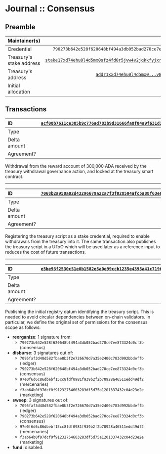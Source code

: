 # Journal :: Consensus

## Preamble

| Maintainer(s)            |                                                 [Arnaud Bailly][] |
| :----------------------- | ----------------------------------------------------------------: |
| Credential               |        `790273b642e528f620648bf494a3db052bad270ce7ee873324d0cf3b` |
| Treasury's stake address | [`stake17xd74ehu0l4d5mx0sfz4fd0r5jvw4v2jqkkfyjxrlwvnkhccrqj9l`][] |
| Treasury's address       |                     [`addr1xxd74ehu0l4d5mx0...v87ue8d0sn774ak`][] |
| Initial allocation       |                                                          ₳300,000 |

## Transactions

| ID           | [`acf08b7611ce385b9c776ad783b9d31666fa8f04a9f631d161537d52da6c7b62`][] |
| :----------- | ---------------------------------------------------------------------: |
| Type         |                                                             initialize |
| Delta amount |                                                           +300,000 ADA |
| Agreement?   |                                                                    N/A |

Withdrawal from the reward account of 300,000 ADA received by the treasury withdrawal governance action, and locked at the treasury smart contract.

---

| ID           | [`7068b2a950a02d43296679a2ca7f3f028504afc5a88f63e002ee09b733c533d9`][] |
| :----------- | ---------------------------------------------------------------------: |
| Type         |                                                           `initialize` |
| Delta amount |                                                                      0 |
| Agreement?   |                                                                    N/A |

Registering the treasury script as a stake credential, required to enable withdrawals from the treasury into it. The same transaction also publishes the treasury script in a UTxO which will be used later as a reference input to reduces the cost of future transactions.

---

| ID           | [`e5be93f2530c51e0b1582e5a0e99ccb1235e4395a41c7196d06c4daea3eafe66`][] |
| :----------- | ---------------------------------------------------------------------: |
| Type         |                                                              `publish` |
| Delta amount |                                                                      0 |
| Agreement?   |                                                                    N/A |

Publishing the initial registry datum identifying the treasury script. This is needed to avoid circular dependencies between on-chain validators. In particular, we define the original set of permissions for the consensus scope as follows:

- **reorganize**: 1 signature from:
  - `790273b642e528f620648bf494a3db052bad270ce7ee873324d0cf3b` (consensus)
- **disburse**: 3 signatures out of:
  - `7095faf3d48d582fbae8b3f2e726670d7a35e2400c783d992bbdeffb` (ledger)
  - `790273b642e528f620648bf494a3db052bad270ce7ee873324d0cf3b` (consensus)
  - `97e0f6d6c86dbebf15cc8fdf0981f939b2f2b70928a46511edd49df2` (mercenaries)
  - `f3ab64b0f97dcf0f91232754603283df5d75a1201337432c04d23e2e` (marketing)
- **sweep**: 3 signatures out of:
  - `7095faf3d48d582fbae8b3f2e726670d7a35e2400c783d992bbdeffb` (ledger)
  - `790273b642e528f620648bf494a3db052bad270ce7ee873324d0cf3b` (consensus)
  - `97e0f6d6c86dbebf15cc8fdf0981f939b2f2b70928a46511edd49df2` (mercenaries)
  - `f3ab64b0f97dcf0f91232754603283df5d75a1201337432c04d23e2e` (marketing)
- **fund**: disabled.

[Arnaud Bailly]: https://github.com/abailly

<!-- TODO: use explorer.cardano.org deeplink once it supports stake addresses -->

[`stake17xd74ehu0l4d5mx0sfz4fd0r5jvw4v2jqkkfyjxrlwvnkhccrqj9l`]: https://cardanoscan.io/stakeKey/stake17xd74ehu0l4d5mx0sfz4fd0r5jvw4v2jqkkfyjxrlwvnkhccrqj9l
[`addr1xxd74ehu0l4d5mx0...v87ue8d0sn774ak`]: https://explorer.cardano.org/address/addr1xxd74ehu0l4d5mx0sfz4fd0r5jvw4v2jqkkfyjxrlwvnkhumatn0cll2mfkvlqj92j678fyca2c4ypdvjfyv87ue8d0sn774ak
[`acf08b7611ce385b9c776ad783b9d31666fa8f04a9f631d161537d52da6c7b62`]: https://explorer.cardano.org/tx/acf08b7611ce385b9c776ad783b9d31666fa8f04a9f631d161537d52da6c7b62
[`e5be93f2530c51e0b1582e5a0e99ccb1235e4395a41c7196d06c4daea3eafe66`]: https://explorer.cardano.org/tx/e5be93f2530c51e0b1582e5a0e99ccb1235e4395a41c7196d06c4daea3eafe66
[`7068b2a950a02d43296679a2ca7f3f028504afc5a88f63e002ee09b733c533d9`]: https://explorer.cardano.org/tx/7068b2a950a02d43296679a2ca7f3f028504afc5a88f63e002ee09b733c533d9
